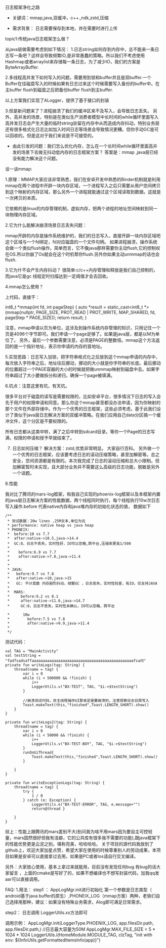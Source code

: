 日志框架净化之路

* 关键词：mmap,java,双缓冲，c++.,ndk,zstd,压缩

* 需求背景：
日志需要保存到本地，并在需要时进行上传

topic1:传统java日志框架怎么做？

从java层做需要考虑到如下情况：
1.日志string如何存到内存中，总不能来一条日志写一条吧？这样会导致频繁IO,是非常愚蠢的策略。所以我们不考虑使用Hashmap或者arraylist来存储每一条日志，为了减少IO，我们的方案是ByteArrayBuffer.

2.多线程高并发下如何写入的问题，需要用到锁和buffer并且是双buffer.一个Buffer在往磁盘写入的时候如果有日志过来这个时候需要写入备份的buffer中。在主buffer flush到磁盘之后把备份buffer flush到主buffer.

以上方案我们实现了ALogger，提供了基于接口的封装

3.但是新问题来了？进程崩溃了我们的缓冲区来不及写入，会导致日志丢失。 另外，高并发的场景，特别是在类似生产消费者模型中长时间的while循环里面写入高并发日志会产生大量的临时string驻留在内存中从而造成内存抖动，特别业务层还有很多格式化日志比如加入时间日志等场景会导致情况更糟。但你手动GC是可以回收的。但是这对于我们来说是不可接受的。


* 由此引发的问题：我们怎么优化内存，怎么在一个长时间while循环里面高并发的场景下去做无抖动低内存的日志框架方案？ 答案是：mmap ,java层已经没有能力解决这个问题。


谈一谈mmap:

1.原理：MMAP大家应该非常熟悉，我们在安卓开发中熟悉的Binder机制就是利用mmap在两个进程中开辟一块内存区域，一个进程写入之后只需要从用户空间拷贝到这个映射的内存区域，那么另外一个进程就能通过这个区域读取到数据。这就是一次拷贝的本质。

它依赖的是linux的内存管理机制，虚拟内存，把两个进程的地址空间映射到同一块物理内存区域。

2.它为什么能解决崩溃场景日志丢失问题：

 mmap开辟的内存是操作系统维护的，我们的日志写入，直接开辟一块内存区域吧这个区域与一个fd绑定，fd对应磁盘的一个文件句柄。 如果进程崩溃，操作系统会做一个类似flush操作。简单而言，它不像java那样需要你主动flush,它的控制权在OS.所以你崩了Os就会在这个时机帮你flush.另外你如果主动unmmap的话也会flush.

3.它为什不会产生内存抖动？ 很简单:c/c++内存管理和释放是我们自己控制的，而java它是gc 线程定时扫描达到一定阈值才会去回收。


4.mmap怎么使用？

上代码，直接干：

int8_t *mmap(int fd, int pageStep) {
auto *result = static_cast<int8_t *>(mmap(nullptr, PAGE_SIZE, PROT_READ | PROT_WRITE, MAP_SHARED, fd, pageStep * PAGE_SIZE));
return result;
}

注意，mmap申请以页为单位，这涉及到操作系统内存管理的知识，只用记住一个页是4096个字节即可。我们申请一个page足够了。如果是java层，都是以M为单位了。 另外，最后一个参数需要注意，必须是PAGE的整数倍。mmap这个方法返回的是一个指针地址，表示你申请的内存的首地址。


5.实现思路：日志写入加锁，把字符串格式化之后放到这个mmap申请的内存中，每次放入字符串之后，地址往后挪动，挪动的大小就是你字符串的长度。最后挪动的位置超过一个PAGE容器的大小的时候就把做unmmap映射到磁盘中去。如果字符串超过了大小要做拆分和递归，确保一个page被填满。


6.坑点：注意这里有坑，有天坑。
   
  很多平台对于磁盘的读写是需要权限的，比如安卓平台，很多情况下日志的写入会先于用户的权限申请和同意。那么你这个mmap甚至都没办法申请，因为你映射的那个文件在外部存储中。作为一个优秀的日志框架，这些必须考虑。基于此我们设计了类似于java层日志解决方案的双缓冲策略。在我们应用自己data分区搞一个缓冲文件，这个分区是不要权限的。

所有日志都从这类中转，满了之后中转到sdcard目录。等你一个Page的日志写满，权限的申请和授予早就结束了。


7. 日志如何压缩？ 解决方案：zstd,优势非常明显。 大家自行百科。 另外做一个一个优秀的日志框架，应该要考虑日志的滚动压缩策略，甚至加解密等。总之安全，空间资源都是有限的。本次我完成了日志的滚动压缩和总大小限制。但加解密暂时未实现，且大部分业务并不需要这么高级的日志功能，脱敏是另外一个话题。


8.性能

我对比了腾讯的mars-log框架，和我自己实现的phoenix-log框架以及本框架内置的java层日志解决方案的性能数据，两个线程同时执行，每个线程执行10w次日志写入操作.before 代表native内存和java堆内存的初始化状态的值， 数据如下

    /**
     * 测试数据：20w lines ,25M文本,单位为兆
     * performance: native heap vs java heap
     * PHONEIX:
     *  before:10 vs 7.7
     *  after:native->10.5,java->14.4
     *  GC:8，日志不丢失，实时性好，IO可以忽略,跨平台,压缩率更高1/500
     *
     *    before:6.9 vs 7.7
     *    after:native->7.8,java->11.4
     *
     *
     * JAVA:
     *   before:9.7 vs 7.8
     *   after:native->10,java->15
     *   GC: 不计其数 内存剧烈抖动，频繁GC ，日志丢失，实时性较差，有IO，仅支持JAVA
     *
     *  MARS:
     *     before:9.2 vs 8.1
     *     after:native->11.6,java->14.7
     *     GC:8，日志不丢失，实时性未确认，IO可以忽略，跨平台

     *      10w
     *        before:7.5 vs 7.8
     *        after:native->9.9,java->11.4
     *
     */



测试代码：

    val TAG = "MainActivity"
    val testString = "fadfsadsaffaaaaaaaaaaaaaaaaaaaaaaaaaaaaaaaaaaaaaaaaaaaaaafsa问"
    private fun writeLogs(tag: String) {
        thread(name = tag) {
            var i = 0
            while (i < 500000 && !finish) {
                i++
                LoggerUtils.v("BX-TEST", TAG, "$i->$testString")
            }

            //崩溃测试代码，非主线程操作UI那肯定是要崩溃的，注意观察日志日周写入
            Toast.makeText(this,"finished",Toast.LENGTH_SHORT).show()
        }
    }

    private fun writeLogs2(tag: String) {
        thread(name = tag) {
            var i = 0
            while (i < 50000 && !finish) {
                i++
                LoggerUtils.v("BX-TEST-BOY", TAG, "$i->$testString")
            }
            runOnUiThread{
                Toast.makeText(this,"finished",Toast.LENGTH_SHORT).show()
            }

        }
    }

    private fun writeExceptionLogs(tag: String) {
        thread(name = tag) {
            try {
                1 / 0
            } catch (e: Exception) {
                LoggerUtils.e("BX-TEST-ERROR", TAG, e.message+"")
                return@thread }

        }
    }



综上：性能上跟腾讯的mars差别不大(别问我为啥不用mars因为要自主可控轻量，mars固然很好但我有洁癖，它的公共库有很多我不需要的功能),跟java框架下的性能优势更是云泥之别。堪称完美，哈哈哈哈。 关于项目的源代码我放到了github上，欢迎大家加星点赞，希望大家在使用的时候尊重别人的劳动成果，本项目如果是安卓可以直接拿过去用，如果是PC或者Ios请自行交叉编译。 

另外：大家放心使用，基本上拿过来就能用，目前没有发现任何bug.有bug的话大家留言 ，上面的cmake是写好了的，如果不想编译也不想写封装代码，加我qq发aar可以直接调用。



FAQ:
1.用法：
 step1 ：
 AppLogMgr.init进行初始化
 第一个参数是日志类型（ android基于java buffer的原生）,PHONEIX_LOG（mmap方案）两种，老铁们自己选择用那种，建议：如果没有特殊业务需求，Alog即可满足日常需求。

 step2：
 日志调用 LoggerUtils.xx方法即可


 调用示例：
 AppLogMgr.init(LoggerType.PHOENIX_LOG, app.filesDir.path,  app.filesDir.path,)
//日志最大容量为50M
AppLogMgr.MAX_FILE_SIZE = 5 * 1024 * 1024
LoggerUtils.i(HomeModule.MODULE_TAG, clzTag, "init with env: ${InfoUtils.getFormattedItemsInfo(app)}")


















